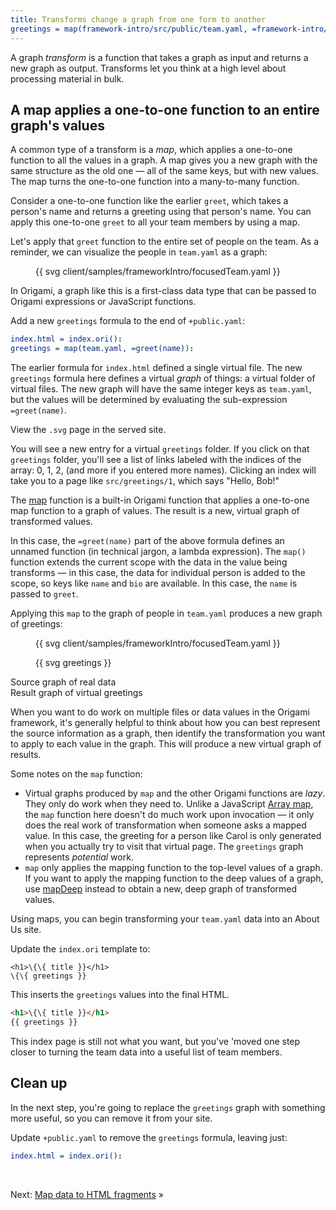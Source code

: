 ```yaml
---
title: Transforms change a graph from one form to another
greetings = map(framework-intro/src/public/team.yaml, =framework-intro/src/greet(name)):
---
```


A graph _transform_ is a function that takes a graph as input and returns a new graph as output. Transforms let you think at a high level about processing material in bulk.

## A map applies a one-to-one function to an entire graph's values

A common type of a transform is a _map_, which applies a one-to-one function to all the values in a graph. A map gives you a new graph with the same structure as the old one — all of the same keys, but with new values. The map turns the one-to-one function into a many-to-many function.

Consider a one-to-one function like the earlier `greet`, which takes a person's name and returns a greeting using that person's name. You can apply this one-to-one `greet` to all your team members by using a map.

Let's apply that `greet` function to the entire set of people on the team. As a reminder, we can visualize the people in `team.yaml` as a graph:

<figure class="constrain">
{{ svg client/samples/frameworkIntro/focusedTeam.yaml }}
</figure>

In Origami, a graph like this is a first-class data type that can be passed to Origami expressions or JavaScript functions.

<span class="tutorialStep"></span> Add a new `greetings` formula to the end of `+public.yaml`:

```yaml
index.html = index.ori():
greetings = map(team.yaml, =greet(name)):
```

The earlier formula for `index.html` defined a single virtual file. The new `greetings` formula here defines a virtual _graph_ of things: a virtual folder of virtual files. The new graph will have the same integer keys as `team.yaml`, but the values will be determined by evaluating the sub-expression `=greet(name)`.

<span class="tutorialStep"></span> View the `.svg` page in the served site.

You will see a new entry for a virtual `greetings` folder. If you click on that `greetings` folder, you'll see a list of links labeled with the indices of the array: 0, 1, 2, (and more if you entered more names). Clicking an index will take you to a page like `src/greetings/1`, which says "Hello, Bob!"

The [map](/cli/builtins.html#map) function is a built-in Origami function that applies a one-to-one map function to a graph of values. The result is a new, virtual graph of transformed values.

In this case, the `=greet(name)` part of the above formula defines an unnamed function (in technical jargon, a lambda expression). The `map()` function extends the current scope with the data in the value being transforms — in this case, the data for individual person is added to the scope, so keys like `name` and `bio` are available. In this case, the `name` is passed to `greet`.

Applying this `map` to the graph of people in `team.yaml` produces a new graph of greetings:

<div class="sideBySide fullWidth">
  <figure class="constrain">
    {{ svg client/samples/frameworkIntro/focusedTeam.yaml }}
  </figure>
  <figure>
    {{ svg greetings }}
  </figure>
  <figcaption>Source graph of real data</figcaption>
  <figcaption>Result graph of virtual greetings</figcaption>
</div>

When you want to do work on multiple files or data values in the Origami framework, it's generally helpful to think about how you can best represent the source information as a graph, then identify the transformation you want to apply to each value in the graph. This will produce a new virtual graph of results.

Some notes on the `map` function:

- Virtual graphs produced by `map` and the other Origami functions are _lazy_. They only do work when they need to. Unlike a JavaScript [Array map](https://developer.mozilla.org/en-US/docs/Web/JavaScript/Reference/Global_Objects/Array/map), the `map` function here doesn't do much work upon invocation — it only does the real work of transformation when someone asks a mapped value. In this case, the greeting for a person like Carol is only generated when you actually try to visit that virtual page. The `greetings` graph represents _potential_ work.
- `map` only applies the mapping function to the top-level values of a graph. If you want to apply the mapping function to the deep values of a graph, use [mapDeep](/cli/builtins.html#mapDeep) instead to obtain a new, deep graph of transformed values.

Using maps, you can begin transforming your `team.yaml` data into an About Us site.

<span class="tutorialStep"></span> Update the `index.ori` template to:

```
<h1>\{\{ title }}</h1>
\{\{ greetings }}
```

This inserts the `greetings` values into the final HTML.

```html
<h1>\{\{ title }}</h1>
{{ greetings }}
```

This index page is still not what you want, but you've 'moved one step closer to turning the team data into a useful list of team members.

## Clean up

In the next step, you're going to replace the `greetings` graph with something more useful, so you can remove it from your site.

<span class="tutorialStep"></span> Update `+public.yaml` to remove the `greetings` formula, leaving just:

```yaml
index.html = index.ori():
```

&nbsp;

Next: [Map data to HTML fragments](intro8a.html) »
